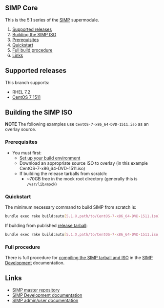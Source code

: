 ## SIMP Core

This is the 5.1 series of the [SIMP](https://github.com/NationalSecurityAgency/SIMP) supermodule.


1. [Supported releases](#supported-releases)
2. [Building the SIMP ISO](#building-the-simp-iso)
  1. [Prerequisites](#prerequisites)
  2. [Quickstart](#quickstart)
  3. [Full build procedure](#full-procedure)
3. [Links](#links)


## Supported releases
This branch supports:
  - RHEL 7.2
  - [CentOS 7 1511](http://isoredirect.centos.org/centos/7.2.1511/isos/x86_64/CentOS-7-x86_64-DVD-1511.iso)


## Building the SIMP ISO


**NOTE** The following examples use `CentOS-7-x86_64-DVD-1511.iso` as an overlay source.

### Prerequisites
   - You must first:
     - [Set up your build environment](https://simp-project.atlassian.net/wiki/display/SD/Setting+up+your+build+environment)
     - Download an appropriate source ISO to overlay (in this example CentOS-7-x86_64-DVD-1511.iso)
     - If building the release tarballs from scratch:
        - ~70GB free in the mock root directory (generally this is `/var/lib/mock`)

### Quickstart


The minimum necessary command to build SIMP from scratch is:
```bash
bundle exec rake build:auto[5.1.X,path/to/CentOS-7-x86_64-DVD-1511.iso]
```


If building from published [release tarball](https://bintray.com/artifact/download/simp/Releases/SIMP-DVD-CentOS-5.1.0-2.tar.gz):
```bash
bundle exec rake build:auto[5.1.X,path/to/CentOS-7-x86_64-DVD-1511.iso,path/to/SIMP-DVD-CentOS-5.1.0-2.tar.gz]
```


### Full procedure
There is full procedure for [compiling the SIMP tarball and ISO](https://simp-project.atlassian.net/wiki/display/SD/Compiling+the+SIMP+Tarball+and+ISO) in the [SIMP Development](https://simp-project.atlassian.net/wiki/display/SD/) documentation.

## Links
- [SIMP master repository](https://github.com/NationalSecurityAgency/SIMP)
- [SIMP Development documentation](https://simp-project.atlassian.net/wiki/display/SD)
- [SIMP admin/user documentation](http://simp.readthedocs.org/en/latest/)

